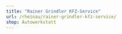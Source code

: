 ```yaml
---
title: "Rainer Grindler KFZ-Service"
url: /rheinau/rainer-grindler-kfz-service/
shop: Autowerkstatt
---
```

